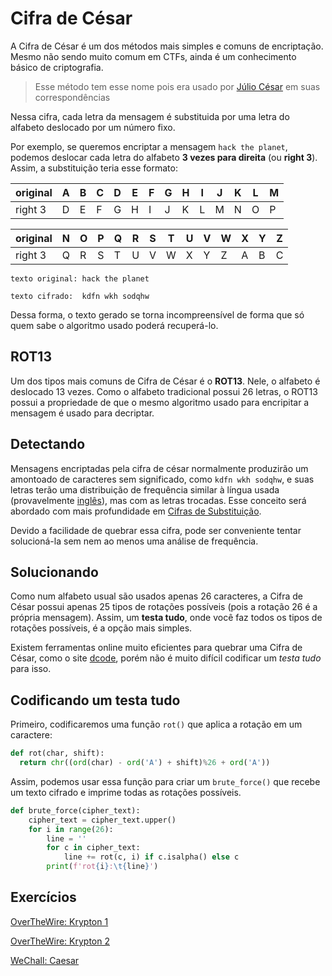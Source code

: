 # Cifra de César

A Cifra de César é um dos métodos mais simples e comuns de encriptação. Mesmo não sendo muito comum em CTFs, ainda é um conhecimento básico de criptografia.

> Esse método tem esse nome pois era usado por [Júlio César](https://pt.wikipedia.org/wiki/J%C3%BAlio_C%C3%A9sar) em suas correspondências

Nessa cifra, cada letra da mensagem é substituida por uma letra do alfabeto deslocado por um número fixo.

Por exemplo, se queremos encriptar a mensagem `hack the planet`, podemos deslocar cada letra do alfabeto __3 vezes para direita__ (ou __right 3__). Assim, a substituição teria esse formato:

|original| A | B | C | D | E | F | G | H | I | J | K | L | M |
|--------|---|---|---|---|---|---|---|---|---|---|---|---|---|
|right 3 | D | E | F | G | H | I | J | K | L | M | N | O | P |

|original| N | O | P | Q | R | S | T | U | V | W | X | Y | Z |
|--------|---|---|---|---|---|---|---|---|---|---|---|---|---|
|right 3 | Q | R | S | T | U | V | W | X | Y | Z | A | B | C |

```
texto original: hack the planet

texto cifrado:  kdfn wkh sodqhw
```
Dessa forma, o texto gerado se torna incompreensível de forma que só quem sabe o algoritmo usado poderá recuperá-lo.

## ROT13
Um dos tipos mais comuns de Cifra de César é o __ROT13__. Nele, o alfabeto é deslocado 13 vezes. Como o alfabeto tradicional possui 26 letras, o ROT13 possui a propriedade de que o mesmo algoritmo usado para encripitar a mensagem é usado para decriptar.

## Detectando
Mensagens encriptadas pela cifra de césar normalmente produzirão um amontoado de caracteres sem significado, como `kdfn wkh sodqhw`, e suas letras terão uma distribuição de frequência similar à língua usada (provavelmente [inglês](https://en.wikipedia.org/wiki/File%3aEnglish_letter_frequency_%28frequency%29.svg)), mas com as letras trocadas. Esse conceito será abordado com mais profundidade em [Cifras de Substituição](substitution-cipher.md).

Devido a facilidade de quebrar essa cifra, pode ser conveniente tentar solucioná-la sem nem ao menos uma análise de frequência.

## Solucionando
Como num alfabeto usual são usados apenas 26 caracteres, a Cifra de César possui apenas 25 tipos de rotações possíveis (pois a rotação 26 é a própria mensagem). Assim, um __testa tudo__, onde você faz todos os tipos de rotações possíveis, é a opção mais simples.

Existem ferramentas online muito eficientes para quebrar uma Cifra de César, como o site [dcode](https://www.dcode.fr/caesar-cipher), porém não é muito difícil codificar um _testa tudo_ para isso.

## Codificando um testa tudo
Primeiro, codificaremos uma função `rot()` que aplica a rotação em um caractere:

```python
def rot(char, shift):
  return chr((ord(char) - ord('A') + shift)%26 + ord('A'))
```

Assim, podemos usar essa função para criar um `brute_force()` que recebe um texto cifrado e imprime todas as rotações possíveis.

```python
def brute_force(cipher_text):
    cipher_text = cipher_text.upper()
    for i in range(26):
        line = ''
        for c in cipher_text:
            line += rot(c, i) if c.isalpha() else c
        print(f'rot{i}:\t{line}')
```


## Exercícios

[OverTheWire: Krypton 1](http://overthewire.org/wargames/krypton/krypton1.html)

[OverTheWire: Krypton 2](http://overthewire.org/wargames/krypton/krypton2.html)

[WeChall: Caesar](https://www.wechall.net/challenge/training/crypto/caesar/index.php)
